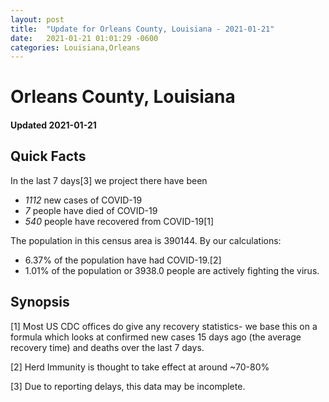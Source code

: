 ```yaml
---
layout: post
title:  "Update for Orleans County, Louisiana - 2021-01-21"
date:   2021-01-21 01:01:29 -0600
categories: Louisiana,Orleans
---
```


# Orleans County, Louisiana
#### Updated 2021-01-21

## Quick Facts

In the last 7 days[3] we project there have been
- *1112* new cases of COVID-19
- *7* people have died of COVID-19
- *540* people have recovered from COVID-19[1]

The population in this census area is 390144. By our calculations:
- 6.37% of the population have had COVID-19.[2]
- 1.01% of the population or 3938.0 people are actively fighting the virus.

## Synopsis




[1] Most US CDC offices do give any recovery statistics- we base this on a formula which looks at confirmed new cases
15 days ago (the average recovery time) and deaths over the last 7 days.

[2] Herd Immunity is thought to take effect at around ~70-80%

[3] Due to reporting delays, this data may be incomplete.
 
    